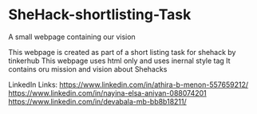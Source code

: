 # SheHack-shortlisting-Task
A small webpage containing our vision

This webpage is created as part of a short listing task for shehack by tinkerhub
This webpage uses html only and uses inernal style tag
It contains oru mission and vision about Shehacks


LinkedIn Links:
 https://www.linkedin.com/in/athira-b-menon-557659212/
 https://www.linkedin.com/in/nayina-elsa-aniyan-088074201
 https://www.linkedin.com/in/devabala-mb-bb8b18211/
 
